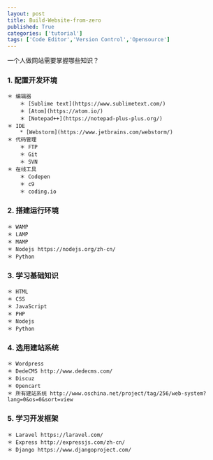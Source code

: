 ```yaml
---
layout: post
title: Build-Website-from-zero
published: True
categories: ['tutorial']
tags: ['Code Editor','Version Control','Opensource']
---
```


一个人做网站需要掌握哪些知识？

<!--more-->

### 1. 配置开发环境

    ＊ 编辑器
        ＊ [Sublime text](https://www.sublimetext.com/)
        ＊ [Atom](https://atom.io/)
        ＊ [Notepad++](https://notepad-plus-plus.org/)
    ＊ IDE
        * [Webstorm](https://www.jetbrains.com/webstorm/)
    ＊ 代码管理
        ＊ FTP
        ＊ Git
        ＊ SVN
    ＊ 在线工具
        ＊ Codepen
        ＊ c9
        ＊ coding.io

### 2. 搭建运行环境

    ＊ WAMP
    ＊ LAMP
    ＊ MAMP
    ＊ Nodejs https://nodejs.org/zh-cn/
    ＊ Python 

### 3. 学习基础知识

    ＊ HTML
    ＊ CSS
    ＊ JavaScript
    ＊ PHP
    ＊ Nodejs
    ＊ Python

### 4. 选用建站系统

    ＊ Wordpress
    ＊ DedeCMS http://www.dedecms.com/
    ＊ Discuz
    ＊ Opencart
    ＊ 所有建站系统 http://www.oschina.net/project/tag/256/web-system?lang=0&os=0&sort=view

### 5. 学习开发框架

    ＊ Laravel https://laravel.com/
    ＊ Express http://expressjs.com/zh-cn/
    ＊ Django https://www.djangoproject.com/